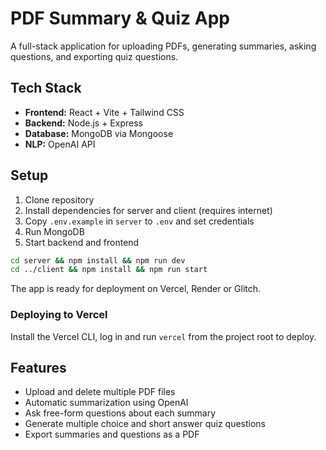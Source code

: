 # PDF Summary & Quiz App

A full-stack application for uploading PDFs, generating summaries, asking questions, and exporting quiz questions.

## Tech Stack
- **Frontend:** React + Vite + Tailwind CSS
- **Backend:** Node.js + Express
- **Database:** MongoDB via Mongoose
- **NLP:** OpenAI API

## Setup

1. Clone repository
2. Install dependencies for server and client (requires internet)
3. Copy `.env.example` in `server` to `.env` and set credentials
4. Run MongoDB
5. Start backend and frontend

```bash
cd server && npm install && npm run dev
cd ../client && npm install && npm run start
```

The app is ready for deployment on Vercel, Render or Glitch.

### Deploying to Vercel

Install the Vercel CLI, log in and run `vercel` from the project root to deploy.

## Features

- Upload and delete multiple PDF files
- Automatic summarization using OpenAI
- Ask free-form questions about each summary
- Generate multiple choice and short answer quiz questions
- Export summaries and questions as a PDF
